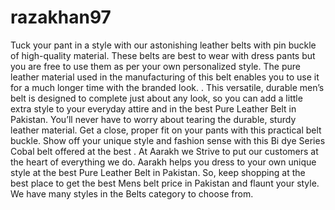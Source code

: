 # razakhan97
Tuck your pant in a style with our astonishing leather belts with pin buckle of high-quality material. These belts are best to wear with dress pants but you are free to use them as per your own personalized style. The pure leather material used in the manufacturing of this belt enables you to use it for a much longer time with the branded look.  . This versatile, durable men’s belt is designed to complete just about any look, so you can add a little extra style to your everyday attire and in the best Pure Leather Belt  in Pakistan. You’ll never have to worry about tearing the durable, sturdy leather material. Get a close, proper fit on your pants with this practical belt buckle. Show off your unique style and fashion sense with this Bi dye Series Cobal belt offered at the best .  At Aarakh we Strive to put our customers at the heart of everything we do. Aarakh helps you dress to your own unique style at the best Pure Leather Belt  in Pakistan. So, keep shopping at the best place to get the best Mens belt price in Pakistan and flaunt your style. We have many styles in the Belts category to choose from.
